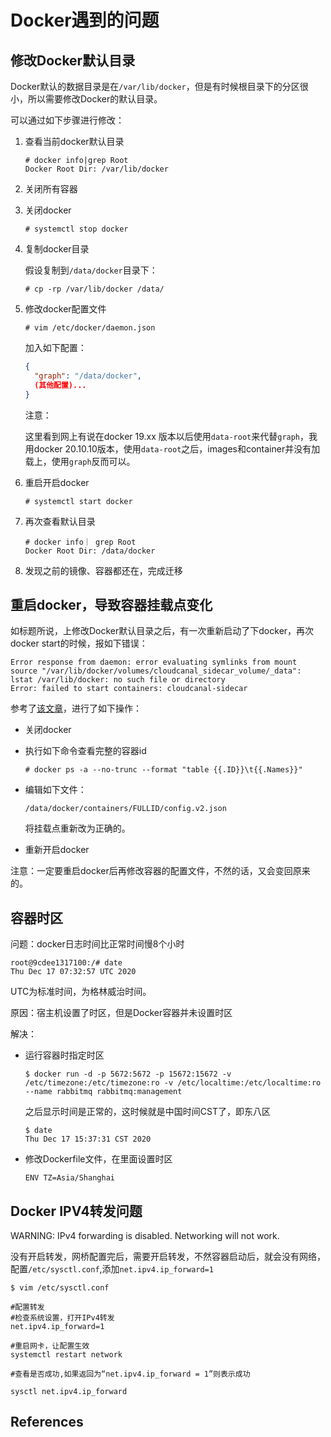 # Docker遇到的问题

## 修改Docker默认目录

Docker默认的数据目录是在`/var/lib/docker`，但是有时候根目录下的分区很小，所以需要修改Docker的默认目录。

可以通过如下步骤进行修改：

1. 查看当前docker默认目录

   ```
   # docker info|grep Root
   Docker Root Dir: /var/lib/docker
   ```

2. 关闭所有容器

3. 关闭docker

   ```
   # systemctl stop docker
   ```

4. 复制docker目录

   假设复制到`/data/docker`目录下：

   ```
   # cp -rp /var/lib/docker /data/
   ```

5. 修改docker配置文件

   ```
   # vim /etc/docker/daemon.json
   ```

   加入如下配置：

   ```json
   {
     "graph": "/data/docker",
     (其他配置)...
   }
   ```

   注意：

   这里看到网上有说在docker 19.xx 版本以后使用`data-root`来代替`graph`，我用docker 20.10.10版本，使用`data-root`之后，images和container并没有加载上，使用`graph`反而可以。

6. 重启开启docker

   ```
   # systemctl start docker
   ```

7. 再次查看默认目录

   ```
   # docker info｜ grep Root
   Docker Root Dir: /data/docker
   ```

8. 发现之前的镜像、容器都还在，完成迁移

## 重启docker，导致容器挂载点变化

如标题所说，上修改Docker默认目录之后，有一次重新启动了下docker，再次docker start的时候，报如下错误：

```
Error response from daemon: error evaluating symlinks from mount source "/var/lib/docker/volumes/cloudcanal_sidecar_volume/_data": lstat /var/lib/docker: no such file or directory
Error: failed to start containers: cloudcanal-sidecar
```

参考了[该文章](https://forums.docker.com/t/error-starting-container-after-moving-docker-root-directory/64324)，进行了如下操作：

- 关闭docker

- 执行如下命令查看完整的容器id

  ```
  # docker ps -a --no-trunc --format "table {{.ID}}\t{{.Names}}"
  ```

- 编辑如下文件：

  ```
  /data/docker/containers/FULLID/config.v2.json
  ```

  将挂载点重新改为正确的。

- 重新开启docker

注意：一定要重启docker后再修改容器的配置文件，不然的话，又会变回原来的。

## 容器时区

问题：docker日志时间比正常时间慢8个小时

```
root@9cdee1317100:/# date
Thu Dec 17 07:32:57 UTC 2020
```

UTC为标准时间，为格林威治时间。

原因：宿主机设置了时区，但是Docker容器并未设置时区

解决：

- 运行容器时指定时区 

  ```
  $ docker run -d -p 5672:5672 -p 15672:15672 -v /etc/timezone:/etc/timezone:ro -v /etc/localtime:/etc/localtime:ro  --name rabbitmq rabbitmq:management
  ```

  之后显示时间是正常的，这时候就是中国时间CST了，即东八区

  ```
  $ date
  Thu Dec 17 15:37:31 CST 2020
  ```

- 修改Dockerfile文件，在里面设置时区

  ```
  ENV TZ=Asia/Shanghai
  ```

## Docker IPV4转发问题

WARNING: IPv4 forwarding is disabled. Networking will not work.

没有开启转发，网桥配置完后，需要开启转发，不然容器启动后，就会没有网络，配置`/etc/sysctl.conf`,添加`net.ipv4.ip_forward=1`

```
$ vim /etc/sysctl.conf

#配置转发
#检查系统设置，打开IPv4转发
net.ipv4.ip_forward=1

#重启网卡，让配置生效
systemctl restart network

#查看是否成功,如果返回为“net.ipv4.ip_forward = 1”则表示成功

sysctl net.ipv4.ip_forward
```

## References